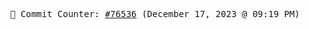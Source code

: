 <p align="center">
    <samp>
        📮 Commit Counter: <a href="https://github.com/Javascript-void0/Javascript-void0/commits/main">#76536</a> (December 17, 2023 @ 09:19 PM)
    </samp>
</p>